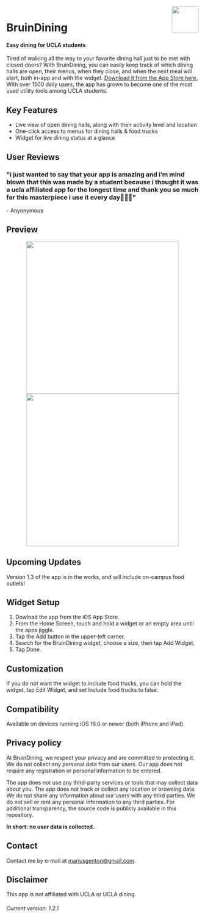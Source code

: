  <img align="right" width="70" src="https://user-images.githubusercontent.com/59290941/212503836-bb70bbc6-9f4c-4db7-a2ee-2484ff948132.png">

# BruinDining
#### Easy dining for UCLA students
Tired of walking all the way to your favorite dining hall just to be met with closed doors? With BruinDining, you can easily keep track of which dining halls are open, their menus, when they close, and when the next meal will start, both in-app and with the widget. <a href="https://apps.apple.com/app/id1665386667">Download it from the App Store here.</a> With over 1500 daily users, the app has grown to become one of the most used utility tools among UCLA students.

## Key Features
- Live view of open dining halls, along with their activity level and location
- One-click access to menus for dining halls & food trucks
- Widget for live dining status at a glance

## User Reviews
### "i just wanted to say that your app is amazing and i’m mind blown that this was made by a student because i thought it was a ucla affiliated app for the longest time and thank you so much for this masterpiece i use it every day🙏🙏🙏"
\- Anyonymous

## Preview
 <p align="center">
  <img width="400" src="https://user-images.githubusercontent.com/59290941/212594317-18d21c9d-0533-4be1-a9e1-f1198321e4ff.png">
  <img width="400" src="https://user-images.githubusercontent.com/59290941/212594311-2d07c1a9-74f9-4dfe-b6c1-f7f1c3cfffb4.png">
 </p>

 ## Upcoming Updates
 Version 1.3 of the app is in the works, and will include on-campus food outlets!

## Widget Setup
1) Dowload the app from the iOS App Store.
2) From the Home Screen, touch and hold a widget or an empty area until the apps jiggle.
3) Tap the Add button in the upper-left corner.
4) Search for the BruinDining widget, choose a size, then tap Add Widget.
5) Tap Done.

## Customization
If you do not want the widget to include food trucks, you can hold the widget, tap Edit Widget, and set Include food trucks to false.

## Compatibility
Available on devices running iOS 16.0 or newer (both iPhone and iPad).

## Privacy policy
At BruinDining, we respect your privacy and are committed to protecting it. We do not collect any personal data from our users. Our app does not require any registration or personal information to be entered.

The app does not use any third-party services or tools that may collect data about you. The app does not track or collect any location or browsing data. We do not share any information about our users with any third parties. We do not sell or rent any personal information to any third parties. For additional transparency, the source code is publicly available in this repository.

**In short: no user data is collected.**

## Contact
Contact me by e-mail at mariusgenton@gmail.com.

## Disclaimer
This app is not affiliated with UCLA or UCLA dining.

###### Current version: 1.2.1
